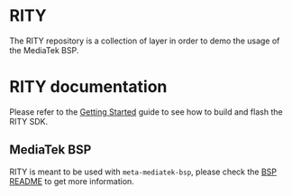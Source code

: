 # RITY

The RITY repository is a collection of layer in order to demo the usage of the
MediaTek BSP.

# RITY documentation

Please refer to the
[Getting Started](https://baylibre.gitlab.io/rich-iot/meta-rity/getting-started.html)
guide to see how to build and flash the RITY SDK.

## MediaTek BSP

RITY is meant to be used with `meta-mediatek-bsp`, please check the [BSP README](https://gitlab.com/baylibre/rich-iot/meta-mediatek-bsp/-/blob/HEAD/README.md) to get more information.
